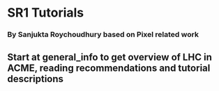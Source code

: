 # SR1 Tutorials
### By Sanjukta Roychoudhury based on Pixel related work
## Start at general_info to get overview of LHC in ACME, reading recommendations and tutorial descriptions
